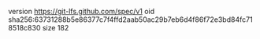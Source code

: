 version https://git-lfs.github.com/spec/v1
oid sha256:63731288b5e86377c7f4ffd2aab50ac29b7eb6d4f86f72e3bd84fc718518c830
size 182

